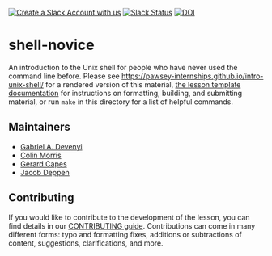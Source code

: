 [![Create a Slack Account with us][create_slack_svg]][slack_invite]
[![Slack Status][slack_status_svg]][slack_status]
[![DOI][doi_svg]][doi]

shell-novice
============

An introduction to the Unix shell for people who have never used the command line before.
Please see <https://pawsey-internships.github.io/intro-unix-shell/> for a rendered version of this material,
[the lesson template documentation][lesson-example]
for instructions on formatting, building, and submitting material,
or run `make` in this directory for a list of helpful commands.

## Maintainers

* [Gabriel A. Devenyi][devenyi_gabriel]
* [Colin Morris][colin_morris]
* [Gerard Capes][gerard_capes]
* [Jacob Deppen][jacob_deppen]

## Contributing

If you would like to contribute to the development of the lesson, you can find details in our
[CONTRIBUTING guide](https://github.com/swcarpentry/shell-novice/blob/gh-pages/CONTRIBUTING.md).
Contributions can come in many different forms: typo and formatting fixes, additions or subtractions
of content, suggestions, clarifications, and more.

[devenyi_gabriel]: http://software-carpentry.org/team/#devenyi_gabriel
[colin_morris]: https://github.com/colinmorris
[gerard_capes]: https://carpentries.org/instructors/#capes_gerard
[jacob_deppen]: https://deppen8.github.io/
[lesson-example]: https://carpentries.github.io/lesson-example/
[create_slack_svg]: https://img.shields.io/badge/Create_Slack_Account-The_Carpentries-071159.svg
[slack_invite]: https://swc-slack-invite.herokuapp.com/
[slack_status]: https://swcarpentry.slack.com/messages/C9X3XTHJ8
[slack_status_svg]: https://img.shields.io/badge/Slack_Channel-swc--shell-E01563.svg
[doi]: https://doi.org/10.5281/zenodo.3266823
[doi_svg]: https://zenodo.org/badge/DOI/10.5281/zenodo.3266823.svg
